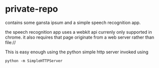 private-repo
============

contains some gansta ipsum and a simple speech recognition app.

the speech recognition app uses a webkit api currenly only supported in chrome.
it also requires that page originate from a web server rather than file://

This is easy enough using the python simple http server invoked using

    python -m SimpleHTTPServer
